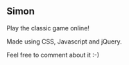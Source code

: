 ## **Simon**
Play the classic game online!

   Made using CSS, Javascript and jQuery.
   
   Feel free to comment about it :-)
